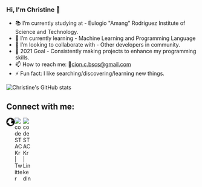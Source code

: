 ### Hi, I'm Christine 👋

<!--
**christine-lehmann/christine-lehmann** is a ✨ _special_ ✨ repository because its `README.md` (this file) appears on your GitHub profile.

Here are some ideas to get you started:-->

- 📚 I’m currently studying at - Eulogio "Amang" Rodriguez Institute of Science and Technology.
- 🌱 I’m currently learning - Machine Learning and Programming Language
- 👯 I’m looking to collaborate with - Other developers in community.
- 🥅 2021 Goal - Consistently making projects to enhance my programming skills. 
- 📫 How to reach me: 📧cion.c.bscs@gmail.com
- ⚡ Fun fact: I like searching/discovering/learning new things. 

<!-- Github Stats -->
![Christine's GitHub stats](https://github-readme-stats.vercel.app/api?username=christine-lehmann&show_icons=true&theme=radical)

## Connect with me:
[<img align="left" alt="codeSTACKr.com" width="22px" src="https://raw.githubusercontent.com/iconic/open-iconic/master/svg/globe.svg" />][website]
[<img align="left" alt="codeSTACKr | Twitter" width="22px" src="https://img.icons8.com/color/96/000000/twitter--v1.png" />][twitter]
[<img align="left" alt="codeSTACKr | LinkedIn" width="22px" src="https://img.icons8.com/fluent/48/000000/linkedin.png" />][linkedin]
<br />

<!-- This section you create this variables that are used above -->
[website]: https://google.com
[twitter]: https://twitter.com/ChristineCion
[linkedin]: https://www.linkedin.com/in/christinecion/
